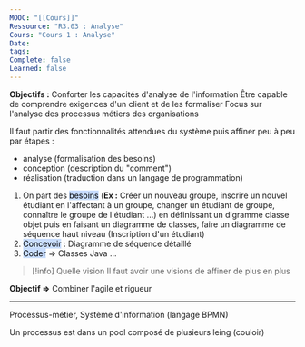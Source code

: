 ```yaml
---
MOOC: "[[Cours]]"
Ressource: "R3.03 : Analyse"
Cours: "Cours 1 : Analyse"
Date: 
tags: 
Complete: false
Learned: false
---
```

**Objectifs :** Conforter les capacités d'analyse de l'information
Être capable de comprendre exigences d'un client et de les formaliser
Focus sur l'analyse des processus métiers des organisations

Il faut partir des fonctionnalités attendues du système puis affiner peu à peu par étapes :
- analyse (formalisation des besoins)
- conception (description du "comment")
- réalisation (traduction dans un langage de programmation)

1. On part des <mark style="background: #ADCCFFA6;">besoins</mark> (**Ex :** Créer un nouveau groupe, inscrire un nouvel étudiant en l'affectant à un groupe, changer un étudiant de groupe, connaître le groupe de l'étudiant ...) en définissant un digramme classe objet puis en faisant un diagramme de classes, faire un diagramme de séquence haut niveau (Inscription d'un étudiant)
2. <mark style="background: #ADCCFFA6;">Concevoir</mark> : Diagramme de séquence détaillé
3. <mark style="background: #ADCCFFA6;">Coder</mark> ⇒ Classes Java ...
> [!info] Quelle vision
> Il faut avoir une visions de affiner de plus en plus


**Objectif ⇒** Combiner l'agile et rigueur

---
Processus-métier, Système d'information (langage BPMN)

Un processus est dans un pool composé de plusieurs leing (couloir)